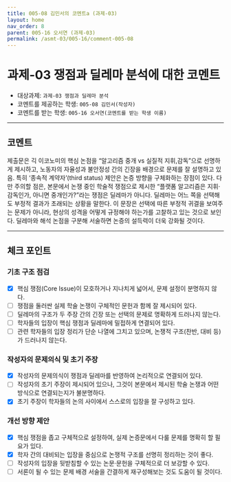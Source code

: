 ```yaml
---
title: 005-08 김민서의 코멘트a (과제-03) 
layout: home
nav_order: 8
parent: 005-16 오서연 (과제-03)
permalink: /asmt-03/005-16/comment-005-08
---
```


# 과제-03 쟁점과 딜레마 분석에 대한 코멘트

- 대상과제: `과제-03 쟁점과 딜레마 분석`
- 코멘트를 제공하는 학생: `005-08 김민서(작성자)` 
- 코멘트를 받는 학생: `005-16 오서연(코멘트를 받는 학생 이름)` 

---

## 코멘트

제출문은 긱 이코노미의 핵심 논점을 “알고리즘 중개 vs 실질적 지휘,감독”으로 선명하게 제시하고, 노동자의 자율성과 불안정성 간의 긴장을 배경으로 문제를 잘 설명하고 있음. 특히 ‘종속적 계약자’(third status) 제안은 논증 방향을 구체화하는 장점이 있다. 다만 주의할 점은, 본문에서 논쟁 중인 학술적 쟁점으로 제시한 “플랫폼 알고리즘은 지휘·감독인가, 아니면 중개인가?”라는 쟁점은 딜레마가 아니다. 딜레마는 어느 쪽을 선택해도 부정적 결과가 초래되는 상황을 말한다. 이 문장은 선택에 따른 부정적 귀결을 보여주는 문제가 아니라, 현상의 성격을 어떻게 규정해야 하는가를 고찰하고 있는 것으로 보인다. 딜레마와 해석 논점을 구분해 서술하면 논증의 설득력이 더욱 강화될 것이다.

---

## 체크 포인트

### **기초 구조 점검**
- [x] 핵심 쟁점(Core Issue)이 모호하거나 지나치게 넓어서, 문제 설정이 분명하지 않다.
- [ ] 쟁점을 둘러싼 실제 학술 논쟁이 구체적인 문헌과 함께 잘 제시되어 있다.
- [ ] 딜레마의 구조가 두 주장 간의 긴장 또는 선택의 문제로 명확하게 드러나지 않는다.
- [ ] 학자들의 입장이 핵심 쟁점과 딜레마에 밀접하게 연결되어 있다.
- [ ] 관련 학자들의 입장 정리가 단순 나열에 그치고 있으며, 논쟁적 구조(찬반, 대비 등)가 드러나지 않는다.

### **작성자의 문제의식 및 초기 주장**
- [x] 작성자의 문제의식이 쟁점과 딜레마를 반영하여 논리적으로 연결되어 있다.
- [ ] 작성자의 초기 주장이 제시되어 있으나, 그것이 본문에서 제시된 학술 논쟁과 어떤 방식으로 연결되는지가 불분명하다.
- [x] 초기 주장이 학자들의 논의 사이에서 스스로의 입장을 잘 구성하고 있다.

### **개선 방향 제안**
- [x] 핵심 쟁점을 좁고 구체적으로 설정하여, 실제 논증문에서 다룰 문제를 명확히 할 필요가 있다.
- [x] 학자 간의 대비되는 입장을 중심으로 논쟁적 구조를 선명히 정리하는 것이 좋다.
- [ ] 작성자의 입장을 뒷받침할 수 있는 논문·문헌을 구체적으로 더 보강할 수 있다.
- [ ] 서론이 될 수 있는 문제 배경 서술을 간결하게 재구성해보는 것도 도움이 될 것이다.
